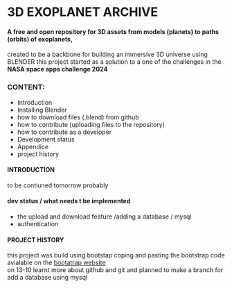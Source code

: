 # 3D EXOPLANET ARCHIVE
#### A free and open repository for 3D assets from models (planets) to paths (orbits) of exoplanets, 
created to be a backbone for building an immersive 3D universe using BLENDER 
this project started as a solution to a one of the challenges in the **NASA space apps challenge 2024** 

### CONTENT:
-  Introduction
-  Installing Blender
-  how to download files (.blend) from github
-  how to contribute (uploading files to the repository)
-  how to contribute as a developer
-  Development status
-  Appendice
-  project history
   

#### INTRODUCTION
to be contiuned tomorrow probably

   #### dev status / what needs t be implemented
     
- the upload and download feature /adding a database / mysql
- authentication

#### PROJECT HISTORY

this project was build using bootstap 
coping and pasting the bootstrap code avialable on the [bootatrap website](https://getbootstrap.com/)  
on 13-10 learnt more about github and git and planned to make a branch for add a database using mysql  
